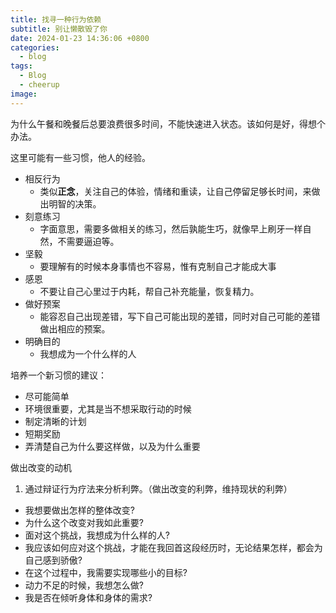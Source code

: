 ```yaml
---
title: 找寻一种行为依赖
subtitle: 别让懒散毁了你
date: 2024-01-23 14:36:06 +0800
categories:
  - blog
tags:
  - Blog
  - cheerup
image:
---
```

为什么午餐和晚餐后总要浪费很多时间，不能快速进入状态。该如何是好，得想个办法。

这里可能有一些习惯，他人的经验。

- 相反行为
	- 类似**正念**，关注自己的体验，情绪和重读，让自己停留足够长时间，来做出明智的决策。
- 刻意练习
	- 字面意思，需要多做相关的练习，然后孰能生巧，就像早上刷牙一样自然，不需要逼迫等。
- 坚毅
	- 要理解有的时候本身事情也不容易，惟有克制自己才能成大事
- 感恩
	- 不要让自己心里过于内耗，帮自己补充能量，恢复精力。
- 做好预案
	- 能容忍自己出现差错，写下自己可能出现的差错，同时对自己可能的差错做出相应的预案。
- 明确目的
	- 我想成为一个什么样的人



培养一个新习惯的建议：
- 尽可能简单
- 环境很重要，尤其是当不想采取行动的时候
- 制定清晰的计划
- 短期奖励
- 弄清楚自己为什么要这样做，以及为什么重要


做出改变的动机
1. 通过辩证行为疗法来分析利弊。（做出改变的利弊，维持现状的利弊）

- 我想要做出怎样的整体改变?
- 为什么这个改变对我如此重要?
- 面对这个挑战，我想成为什么样的人?
- 我应该如何应对这个挑战，才能在我回首这段经历时，无论结果怎样，都会为自己感到骄傲?
- 在这个过程中，我需要实现哪些小的目标?
- 动力不足的时候，我想怎么做?
- 我是否在倾听身体和身体的需求?
